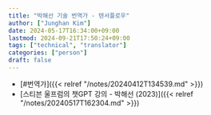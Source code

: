 ```yaml
---
title: "박해선 기술 번역가 - 텐서플로우"
author: ["Junghan Kim"]
date: 2024-05-17T16:34:00+09:00
lastmod: 2024-09-21T17:50:24+09:00
tags: ["technical", "translator"]
categories: ["person"]
draft: false
---
```


-   [#번역가]({{< relref "/notes/20240412T134539.md" >}})
-   [스티븐 울프럼의 챗GPT 강의 - 박해선 (2023)]({{< relref "/notes/20240517T162304.md" >}})
